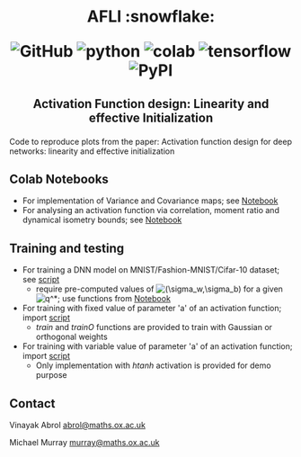 <h1 align="center">
<p>AFLI :snowflake:</p>
<p align="center">
<img alt="GitHub" src="https://img.shields.io/github/license/cross-caps/AFLI?color=green&logo=GNU&logoColor=green">
<img alt="python" src="https://img.shields.io/badge/python-%3E%3D3.6-blue?logo=python">
<img alt="colab" src="https://colab.research.google.com/assets/colab-badge.svg?">
<img alt="tensorflow" src="https://img.shields.io/badge/tensorflow-%3E%3D2.1.0-orange?logo=tensorflow">
<img alt="PyPI" src="https://img.shields.io/badge/release-v1.0-brightgreen?logo=apache&logoColor=brightgreen">
</p>
</h1>
<h2 align="center">
<p>Activation Function design: Linearity and effective Initialization</p>
</h2>


Code to reproduce plots from the paper: 
Activation function design for deep networks: linearity and effective initialization


## Colab Notebooks

- For implementation of Variance and Covariance maps; see [Notebook](./Notebook/RTM_theory.ipynb)
- For analysing an activation function via correlation, moment ratio and dynamical isometry bounds; see [Notebook](./Notebook/Figure_Correlation_Moment_Ratio_Bounds.ipynb)


## Training and testing

- For training a DNN model on MNIST/Fashion-MNIST/Cifar-10 dataset; see [script](./scripts/train.py)
  - require pre-computed values of <img src="https://latex.codecogs.com/gif.latex?(\sigma_w,\sigma_b)" title="(\sigma_w,\sigma_b)" /> for a given <img src="https://latex.codecogs.com/gif.latex?q^*" title="q^*" />; use functions from [Notebook](./Notebook/RTM_theory.ipynb) 
- For training with fixed value of parameter 'a' of an activation function; import [script](./scripts/utils_fixed_a.py)
  - *train* and *trainO* functions are provided to train with Gaussian or orthogonal weights 
- For training with variable value of parameter 'a' of an activation function; import [script](./scripts/utils_variable_a.py)
  - Only implementation with *htanh* activation is provided for demo purpose


## Contact 

Vinayak Abrol <abrol@maths.ox.ac.uk>

Michael Murray <murray@maths.ox.ac.uk>
